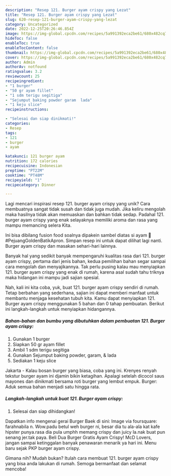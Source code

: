 ```yaml
---
description: "Resep 121. Burger ayam crispy yang Lezat"
title: "Resep 121. Burger ayam crispy yang Lezat"
slug: 620-resep-121-burger-ayam-crispy-yang-lezat
category: Uncategorized
date: 2022-12-25T20:26:46.854Z
image: https://img-global.cpcdn.com/recipes/5a991392eca2be61/680x482cq70/121-burger-ayam-crispy-foto-resep-utama.jpg
hideToc: false
enableToc: true
enableTocContent: false
thumbnail: https://img-global.cpcdn.com/recipes/5a991392eca2be61/680x482cq70/121-burger-ayam-crispy-foto-resep-utama.jpg
cover: https://img-global.cpcdn.com/recipes/5a991392eca2be61/680x482cq70/121-burger-ayam-crispy-foto-resep-utama.jpg
author: Admin
authorAv: notfound
ratingvalue: 3.2
reviewcount: 25
recipeingredient:
- "1 burger"
- "50 gr ayam fillet"
- "1 sdm terigu segitiga"
- "Sejumput baking powder garam  lada"
- "1 keju slice"
recipeinstructions:

- "Selesai dan siap dinikmati!"
categories:
- Resep
tags:
- 121
- burger
- ayam

katakunci: 121 burger ayam 
nutrition: 172 calories
recipecuisine: Indonesian
preptime: "PT22M"
cooktime: "PT48M"
recipeyield: "1"
recipecategory: Dinner

---
```





Lagi mencari inspirasi resep 121. burger ayam crispy yang unik? Cara membuatnya sangat tidak susah dan tidak juga mudah. Jika keliru mengolah maka hasilnya tidak akan memuaskan dan bahkan tidak sedap. Padahal 121. burger ayam crispy yang enak selayaknya memiliki aroma dan rasa yang mampu memancing selera Kita.





Ini bisa dibilang fusion food soalnya dipakein sambel diatas si ayam 🤤 #PejuangGoldenBatikApron. Simpan resep ini untuk dapat dilihat lagi nanti. Burger ayam crispy dan masakan sehari-hari lainnya.

Banyak hal yang sedikit banyak mempengaruhi kualitas rasa dari 121. burger ayam crispy, pertama dari jenis bahan, kedua pemilihan bahan segar sampai cara mengolah dan menyajikannya. Tak perlu pusing kalau mau menyiapkan 121. burger ayam crispy yang enak di rumah, karena asal sudah tahu triknya maka hidangan ini mampu jadi sajian spesial.






Nah, kali ini kita coba, yuk, buat 121. burger ayam crispy sendiri di rumah. Tetap berbahan yang sederhana, sajian ini dapat memberi manfaat untuk membantu menjaga kesehatan tubuh kita. Kamu dapat menyiapkan 121. Burger ayam crispy menggunakan 5 bahan dan 0 tahap pembuatan. Berikut ini langkah-langkah untuk menyiapkan hidangannya.

<!--inarticleads1-->

##### Bahan-bahan dan bumbu yang dibutuhkan dalam pembuatan 121. Burger ayam crispy:

1. Gunakan 1 burger
1. Siapkan 50 gr ayam fillet
1. Ambil 1 sdm terigu segitiga
1. Gunakan Sejumput baking powder, garam, &amp; lada
1. Sediakan 1 keju slice


Jakarta - Kalau bosan burger yang biasa, coba yang ini. Krenyes renyah tekstur burger ayam ini djamin bikin ketagihan. Apalagi setelah dicocol saus mayones dan dinikmati bersama roti burger yang lembut empuk. Burger: Aduk semua bahan menjadi satu hingga rata. 

<!--inarticleads2-->

##### Langkah-langkah untuk buat 121. Burger ayam crispy:


1. Selesai dan siap dihidangkan!

Dapatkan info mengenai gerai Burger Baek di sini: Image via foursquare: farahnabila n. Wow.padu betul weh burger ni, besar dia tu ala-ala kat kafe hipster punya.rasa dia pula umphh memang crispy dan juicy la.nak buat pun senang jer.tak paya. Beli Dua Burger Gratis Ayam Crispy! McD Lovers, jangan sampai ketinggalan banyak penawaran menarik ya hari ini. Menu baru sejak PKP burger ayam crispy. 

Gimana nih? Mudah bukan? Itulah cara membuat 121. burger ayam crispy yang bisa anda lakukan di rumah. Semoga bermanfaat dan selamat mencoba!
